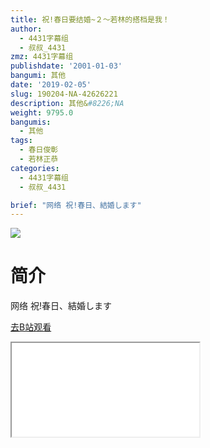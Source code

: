 ```yaml
---
title: 祝!春日要结婚~２～若林的搭档是我！
author:
  - 4431字幕组
  - 叔叔_4431
zmz: 4431字幕组
publishdate: '2001-01-03'
bangumi: 其他
date: '2019-02-05'
slug: 190204-NA-42626221
description: 其他&#8226;NA
weight: 9795.0
bangumis:
  - 其他
tags:
  - 春日俊彰
  - 若林正恭
categories:
  - 4431字幕组
  - 叔叔_4431

brief: "网络 祝!春日、結婚します"
---
```

![](https://i.imgur.com/Uk9FUp8.jpg)
# 简介  
网络
祝!春日、結婚します  

[去B站观看](https://www.bilibili.com/video/av42626221/)
<div class ="resp-container"><iframe class="testiframe" src="//player.bilibili.com/player.html?aid=42626221"", scrolling="no", allowfullscreen="true" > </iframe></div> 
